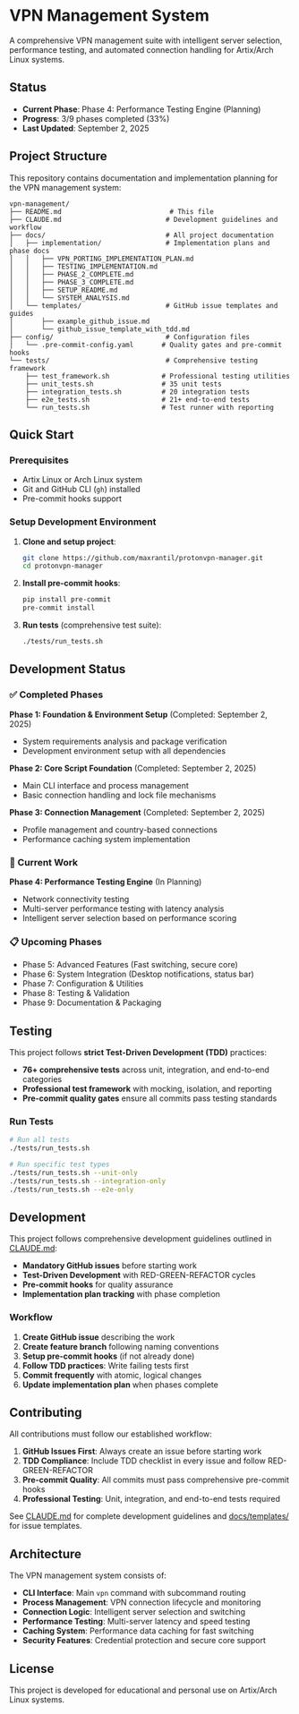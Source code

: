 # VPN Management System

A comprehensive VPN management suite with intelligent server selection, performance testing, and automated connection handling for Artix/Arch Linux systems.

## Status
- **Current Phase**: Phase 4: Performance Testing Engine (Planning)
- **Progress**: 3/9 phases completed (33%)
- **Last Updated**: September 2, 2025

## Project Structure

This repository contains documentation and implementation planning for the VPN management system:

```
vpn-management/
├── README.md                           # This file
├── CLAUDE.md                          # Development guidelines and workflow
├── docs/                              # All project documentation
│   ├── implementation/                # Implementation plans and phase docs
│   │   ├── VPN_PORTING_IMPLEMENTATION_PLAN.md
│   │   ├── TESTING_IMPLEMENTATION.md
│   │   ├── PHASE_2_COMPLETE.md
│   │   ├── PHASE_3_COMPLETE.md
│   │   ├── SETUP_README.md
│   │   └── SYSTEM_ANALYSIS.md
│   └── templates/                     # GitHub issue templates and guides
│       ├── example_github_issue.md
│       └── github_issue_template_with_tdd.md
├── config/                            # Configuration files
│   └── .pre-commit-config.yaml       # Quality gates and pre-commit hooks
└── tests/                             # Comprehensive testing framework
    ├── test_framework.sh             # Professional testing utilities
    ├── unit_tests.sh                 # 35 unit tests
    ├── integration_tests.sh          # 20 integration tests
    ├── e2e_tests.sh                  # 21+ end-to-end tests
    └── run_tests.sh                  # Test runner with reporting
```

## Quick Start

### Prerequisites
- Artix Linux or Arch Linux system
- Git and GitHub CLI (`gh`) installed
- Pre-commit hooks support

### Setup Development Environment

1. **Clone and setup project**:
   ```bash
   git clone https://github.com/maxrantil/protonvpn-manager.git
   cd protonvpn-manager
   ```

2. **Install pre-commit hooks**:
   ```bash
   pip install pre-commit
   pre-commit install
   ```

3. **Run tests** (comprehensive test suite):
   ```bash
   ./tests/run_tests.sh
   ```

## Development Status

### ✅ Completed Phases

**Phase 1: Foundation & Environment Setup** (Completed: September 2, 2025)
- System requirements analysis and package verification
- Development environment setup with all dependencies

**Phase 2: Core Script Foundation** (Completed: September 2, 2025)
- Main CLI interface and process management
- Basic connection handling and lock file mechanisms

**Phase 3: Connection Management** (Completed: September 2, 2025)
- Profile management and country-based connections
- Performance caching system implementation

### 🚧 Current Work
**Phase 4: Performance Testing Engine** (In Planning)
- Network connectivity testing
- Multi-server performance testing with latency analysis
- Intelligent server selection based on performance scoring

### 📋 Upcoming Phases
- Phase 5: Advanced Features (Fast switching, secure core)
- Phase 6: System Integration (Desktop notifications, status bar)
- Phase 7: Configuration & Utilities
- Phase 8: Testing & Validation
- Phase 9: Documentation & Packaging

## Testing

This project follows **strict Test-Driven Development (TDD)** practices:

- **76+ comprehensive tests** across unit, integration, and end-to-end categories
- **Professional test framework** with mocking, isolation, and reporting
- **Pre-commit quality gates** ensure all commits pass testing standards

### Run Tests

```bash
# Run all tests
./tests/run_tests.sh

# Run specific test types
./tests/run_tests.sh --unit-only
./tests/run_tests.sh --integration-only
./tests/run_tests.sh --e2e-only
```

## Development

This project follows comprehensive development guidelines outlined in [CLAUDE.md](CLAUDE.md):

- **Mandatory GitHub issues** before starting work
- **Test-Driven Development** with RED-GREEN-REFACTOR cycles
- **Pre-commit hooks** for quality assurance
- **Implementation plan tracking** with phase completion

### Workflow

1. **Create GitHub issue** describing the work
2. **Create feature branch** following naming conventions
3. **Setup pre-commit hooks** (if not already done)
4. **Follow TDD practices**: Write failing tests first
5. **Commit frequently** with atomic, logical changes
6. **Update implementation plan** when phases complete

## Contributing

All contributions must follow our established workflow:

1. **GitHub Issues First**: Always create an issue before starting work
2. **TDD Compliance**: Include TDD checklist in every issue and follow RED-GREEN-REFACTOR
3. **Pre-commit Quality**: All commits must pass comprehensive pre-commit hooks
4. **Professional Testing**: Unit, integration, and end-to-end tests required

See [CLAUDE.md](CLAUDE.md) for complete development guidelines and [docs/templates/](docs/templates/) for issue templates.

## Architecture

The VPN management system consists of:

- **CLI Interface**: Main `vpn` command with subcommand routing
- **Process Management**: VPN connection lifecycle and monitoring
- **Connection Logic**: Intelligent server selection and switching
- **Performance Testing**: Multi-server latency and speed testing
- **Caching System**: Performance data caching for fast switching
- **Security Features**: Credential protection and secure core support

## License

This project is developed for educational and personal use on Artix/Arch Linux systems.
